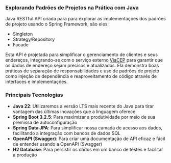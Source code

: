 ### Explorando Padrões de Projetos na Prática com Java

Java RESTful API criada para para explorar as implementações dos padrões de projeto usando o Spring Framework, são eles:
- Singleton
- Strategy/Repository
- Facade

 Esta API é projetada para simplificar o gerenciamento de clientes e seus endereços, integrando-se com o serviço externo [ViaCEP](https://viacep.com.br) para garantir que os dados de endereço sejam precisos e atualizados. Ela demonstra boas práticas de separação de responsabilidades e uso de padrões de projeto como injeção de dependência e reaproveitamento de código através de interfaces e implementações.

### Principais Tecnologias
 - **Java 22**: Utilizaremos a versão LTS mais recente do Java para tirar vantagem das últimas inovações que a linguagem oferece
 - **Spring Boot 3.2.5**: Para maximizar a produtividade por meio de sua  premissa de autoconfiguração
 - **Spring Data JPA**: Para simplificar nossa camada de acesso aos dados, facilitando a integração com bancos de dados SQL
 - **OpenAPI (Swagger)**: Para criar uma documentação de API eficaz e fácil de entender usando a OpenAPI (Swagger)
 - **H2 Database**: Para persistir os dados em um banco de testes e facilitar a produção
  
